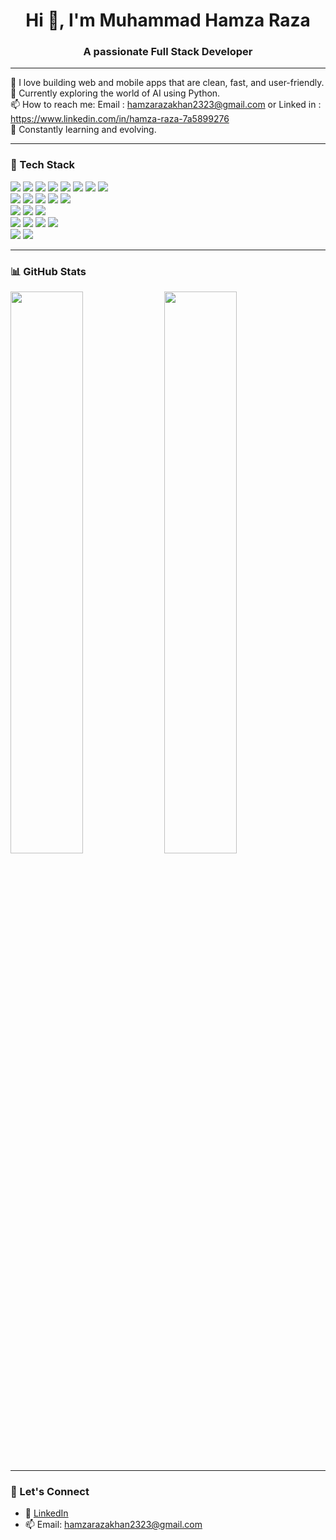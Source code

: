 <h1 align="center">Hi 👋, I'm Muhammad Hamza Raza</h1>
<h3 align="center">A passionate Full Stack Developer</h3>

---

🚀 I love building web and mobile apps that are clean, fast, and user-friendly.  
🔭 Currently exploring the world of AI using Python.  
📫 How to reach me: Email : hamzarazakhan2323@gmail.com or Linked in : https://www.linkedin.com/in/hamza-raza-7a5899276  
🌱 Constantly learning and evolving.

---

### 🧠 Tech Stack

<p align="left">
  <!-- Frontend -->
  <img src="https://img.shields.io/badge/HTML5-E34F26?logo=html5&logoColor=white" />
  <img src="https://img.shields.io/badge/CSS3-1572B6?logo=css3&logoColor=white" />
  <img src="https://img.shields.io/badge/JavaScript-F7DF1E?logo=javascript&logoColor=black" />
  <img src="https://img.shields.io/badge/Tailwind_CSS-06B6D4?logo=tailwindcss&logoColor=white" />
  <img src="https://img.shields.io/badge/Bootstrap-7952B3?logo=bootstrap&logoColor=white" />
  <img src="https://img.shields.io/badge/React-20232A?logo=react&logoColor=61DAFB" />
  <img src="https://img.shields.io/badge/Vite-646CFF?logo=vite&logoColor=white" />
  <img src="https://img.shields.io/badge/React_Native-20232A?logo=react&logoColor=61DAFB" />

  <!-- Backend -->
  <br/>
  <img src="https://img.shields.io/badge/PHP-777BB4?logo=php&logoColor=white" />
  <img src="https://img.shields.io/badge/Laravel-F05340?logo=laravel&logoColor=white" />
  <img src="https://img.shields.io/badge/CodeIgniter-EF4223?logo=codeigniter&logoColor=white" />
  <img src="https://img.shields.io/badge/Node.js-339933?logo=node.js&logoColor=white" />
  <img src="https://img.shields.io/badge/Express.js-000000?logo=express&logoColor=white" />

  <!-- Database -->
  <br/>
  <img src="https://img.shields.io/badge/MySQL-4479A1?logo=mysql&logoColor=white" />
  <img src="https://img.shields.io/badge/PostgreSQL-4169E1?logo=postgresql&logoColor=white" />
  <img src="https://img.shields.io/badge/MongoDB-47A248?logo=mongodb&logoColor=white" />

  <!-- DevOps / Tools -->
  <br/>
  <img src="https://img.shields.io/badge/Docker-2496ED?logo=docker&logoColor=white" />
  <img src="https://img.shields.io/badge/Git-F05032?logo=git&logoColor=white" />
  <img src="https://img.shields.io/badge/GitHub-181717?logo=github&logoColor=white" />
  <img src="https://img.shields.io/badge/VS_Code-007ACC?logo=visualstudiocode&logoColor=white" />

  <!-- Learning -->
  <br/>
  <img src="https://img.shields.io/badge/Python-3776AB?logo=python&logoColor=white" />
  <img src="https://img.shields.io/badge/AI(Beginner)-F7931E?logo=openai&logoColor=white" />
</p>

---

### 📊 GitHub Stats

<p align="left">
<img src="https://github-readme-stats.vercel.app/api?username=HamzaRaza-75&show_icons=true&theme=chartreuse-dark" width="48%" />
<img src="https://github-readme-stats.vercel.app/api/top-langs/?username=HamzaRaza-75&layout=compact&theme=chartreuse-dark" width="48%" />

</p>

---

### 🤝 Let's Connect

- 💼 [LinkedIn]([https://www.linkedin.com/in/your-link/](https://www.linkedin.com/in/hamza-raza-7a5899276))
- 📫 Email: hamzarazakhan2323@gmail.com
